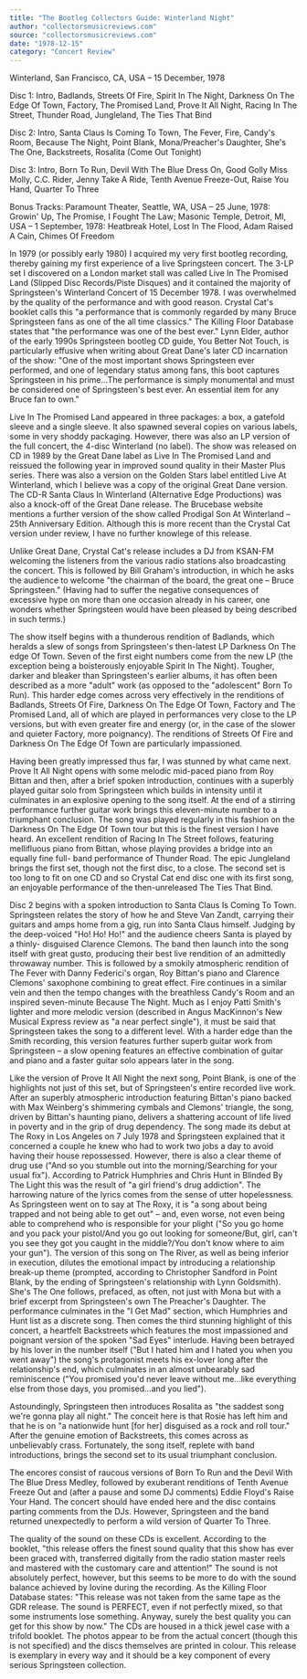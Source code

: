 ```yaml
---
title: "The Bootleg Collectors Guide: Winterland Night"
author: "collectorsmusicreviews.com"
source: "collectorsmusicreviews.com"
date: "1978-12-15"
category: "Concert Review"
---
```


Winterland, San Francisco, CA, USA – 15 December, 1978

Disc 1: Intro, Badlands, Streets Of Fire, Spirit In The Night, Darkness On The Edge Of Town, Factory, The Promised Land, Prove It All Night, Racing In The Street, Thunder Road, Jungleland, The Ties That Bind

Disc 2: Intro, Santa Claus Is Coming To Town, The Fever, Fire, Candy's Room, Because The Night, Point Blank, Mona/Preacher's Daughter, She's The One, Backstreets, Rosalita (Come Out Tonight)

Disc 3: Intro, Born To Run, Devil With The Blue Dress On, Good Golly Miss Molly, C.C. Rider, Jenny Take A Ride, Tenth Avenue Freeze-Out, Raise You Hand, Quarter To Three

Bonus Tracks: Paramount Theater, Seattle, WA, USA – 25 June, 1978: Growin' Up, The Promise, I Fought The Law; Masonic Temple, Detroit, MI, USA – 1 September, 1978: Heatbreak Hotel, Lost In The Flood, Adam Raised A Cain, Chimes Of Freedom

In 1979 (or possibly early 1980) I acquired my very first bootleg recording, thereby gaining my first experience of a live Springsteen concert. The 3-LP set I discovered on a London market stall was called Live In The Promised Land (Slipped Disc Records/Piste Disques) and it contained the majority of Springsteen's Winterland Concert of 15 December 1978. I was overwhelmed by the quality of the performance and with good reason. Crystal Cat's booklet calls this "a performance that is commonly regarded by many Bruce Springsteen fans as one of the all time classics." The Killing Floor Database states that "the performance was one of the best ever." Lynn Elder, author of the early 1990s Springsteen bootleg CD guide, You Better Not Touch, is particularly effusive when writing about Great Dane's later CD incarnation of the show: "One of the most important shows Springsteen ever performed, and one of legendary status among fans, this boot captures Springsteen in his prime...The performance is simply monumental and must be considered one of Springsteen's best ever. An essential item for any Bruce fan to own."

Live In The Promised Land appeared in three packages: a box, a gatefold sleeve and a single sleeve. It also spawned several copies on various labels, some in very shoddy packaging. However, there was also an LP version of the full concert, the 4-disc Winterland (no label). The show was released on CD in 1989 by the Great Dane label as Live In The Promised Land and reissued the following year in improved sound quality in their Master Plus series. There was also a version on the Golden Stars label entitled Live At Winterland, which I believe was a copy of the original Great Dane version. The CD-R Santa Claus In Winterland (Alternative Edge Productions) was also a knock-off of the Great Dane release. The Brucebase website mentions a further version of the show called Prodigal Son At Winterland – 25th Anniversary Edition. Although this is more recent than the Crystal Cat version under review, I have no further knowlege of this release.

Unlike Great Dane, Crystal Cat's release includes a DJ from KSAN-FM welcoming the listeners from the various radio stations also broadcasting the concert. This is followed by Bill Graham's introduction, in which he asks the audience to welcome "the chairman of the board, the great one – Bruce Springsteen." (Having had to suffer the negative consequences of excessive hype on more than one occasion already in his career, one wonders whether Springsteen would have been pleased by being described in such terms.)

The show itself begins with a thunderous rendition of Badlands, which heralds a slew of songs from Springsteen's then-latest LP Darkness On The edge Of Town. Seven of the first eight numbers come from the new LP (the exception being a boisterously enjoyable Spirit In The Night). Tougher, darker and bleaker than Springsteen's earlier albums, it has often been described as a more "adult" work (as opposed to the "adolescent" Born To Run). This harder edge comes across very effectively in the renditions of Badlands, Streets Of Fire, Darkness On The Edge Of Town, Factory and The Promised Land, all of which are played in performances very close to the LP versions, but with even greater fire and energy (or, in the case of the slower and quieter Factory, more poignancy). The renditions of Streets Of Fire and Darkness On The Edge Of Town are particularly impassioned.

Having been greatly impressed thus far, I was stunned by what came next. Prove It All Night opens with some melodic mid-paced piano from Roy Bittan and then, after a brief spoken introduction, continues with a superbly played guitar solo from Springsteen which builds in intensity until it culminates in an explosive opening to the song itself. At the end of a stirring performance further guitar work brings this eleven-minute number to a triumphant conclusion. The song was played regularly in this fashion on the Darkness On The Edge Of Town tour but this is the finest version I have heard. An excellent rendition of Racing In The Street follows, featuring mellifluous piano from Bittan, whose playing provides a bridge into an equally fine full- band performance of Thunder Road. The epic Jungleland brings the first set, though not the first disc, to a close. The second set is too long to fit on one CD and so Crystal Cat end disc one with its first song, an enjoyable performance of the then-unreleased The Ties That Bind.

Disc 2 begins with a spoken introduction to Santa Claus Is Coming To Town. Springsteen relates the story of how he and Steve Van Zandt, carrying their guitars and amps home from a gig, run into Santa Claus himself. Judging by the deep-voiced "Ho! Ho! Ho!" and the audience cheers Santa is played by a thinly- disguised Clarence Clemons. The band then launch into the song itself with great gusto, producing their best live rendition of an admittedly throwaway number. This is followed by a smokily atmospheric rendition of The Fever with Danny Federici's organ, Roy Bittan's piano and Clarence Clemons' saxophone combining to great effect. Fire continues in a similar vein and then the tempo changes with the breathless Candy's Room and an inspired seven-minute Because The Night. Much as I enjoy Patti Smith's lighter and more melodic version (described in Angus MacKinnon's New Musical Express review as "a near perfect single"), it must be said that Springsteen takes the song to a different level. With a harder edge than the Smith recording, this version features further superb guitar work from Springsteen – a slow opening features an effective combination of guitar and piano and a faster guitar solo appears later in the song.

Like the version of Prove It All Night the next song, Point Blank, is one of the highlights not just of this set, but of Springsteen's entire recorded live work. After an superbly atmospheric introduction featuring Bittan's piano backed with Max Weinberg's shimmering cymbals and Clemons' triangle, the song, driven by Bittan's haunting piano, delivers a shattering account of life lived in poverty and in the grip of drug dependency. The song made its debut at The Roxy in Los Angeles on 7 July 1978 and Springsteen explained that it concerned a couple he knew who had to work two jobs a day to avoid having their house repossessed. However, there is also a clear theme of drug use ("And so you stumble out into the morning/Searching for your usual fix"). According to Patrick Humphries and Chris Hunt in Blinded By The Light this was the result of "a girl friend's drug addiction". The harrowing nature of the lyrics comes from the sense of utter hopelessness. As Springsteen went on to say at The Roxy, it is "a song about being trapped and not being able to get out" – and, even worse, not even being able to comprehend who is responsible for your plight ("So you go home and you pack your pistol/And you go out looking for someone/But, girl, can't you see they got you caught in the middle?/You don't know where to aim your gun"). The version of this song on The River, as well as being inferior in execution, dilutes the emotional impact by introducing a relationship break-up theme (prompted, according to Christopher Sandford in Point Blank, by the ending of Springsteen's relationship with Lynn Goldsmith). She's The One follows, prefaced, as often, not just with Mona but with a brief excerpt from Springsteen's own The Preacher's Daughter. The performance culminates in the "I Get Mad" section, which Humphries and Hunt list as a discrete song. Then comes the third stunning highlight of this concert, a heartfelt Backstreets which features the most impassioned and poignant version of the spoken "Sad Eyes" interlude. Having been betrayed by his lover in the number itself ("But I hated him and I hated you when you went away") the song's protagonist meets his ex-lover long after the relationship's end, which culminates in an almost unbearably sad reminiscence ("You promised you'd never leave without me...like everything else from those days, you promised...and you lied").

Astoundingly, Springsteen then introduces Rosalita as "the saddest song we're gonna play all night." The conceit here is that Rosie has left him and that he is on "a nationwide hunt [for her] disguised as a rock and roll tour." After the genuine emotion of Backstreets, this comes across as unbelievably crass. Fortunately, the song itself, replete with band introductions, brings the second set to its usual triumphant conclusion.

The encores consist of raucous versions of Born To Run and the Devil With The Blue Dress Medley, followed by exuberant renditions of Tenth Avenue Freeze Out and (after a pause and some DJ comments) Eddie Floyd's Raise Your Hand. The concert should have ended here and the disc contains parting comments from the DJs. However, Springsteen and the band returned unexpectedly to perform a wild version of Quarter To Three.

The quality of the sound on these CDs is excellent. According to the booklet, "this release offers the finest sound quality that this show has ever been graced with, transferred digitally from the radio station master reels and mastered with the customary care and attention!" The sound is not absolutely perfect, however, but this seems to be more to do with the sound balance achieved by Iovine during the recording. As the Killing Floor Database states: "This release was not taken from the same tape as the GDR release. The sound is PERFECT, even if not perfectly mixed, so that some instruments lose something. Anyway, surely the best quality you can get for this show by now." The CDs are housed in a thick jewel case with a trifold booklet. The photos appear to be from the actual concert (though this is not specified) and the discs themselves are printed in colour. This release is exemplary in every way and it should be a key component of every serious Springsteen collection.
